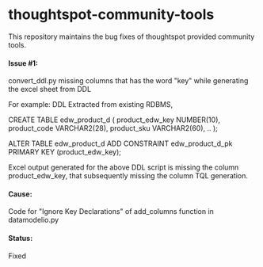 # thoughtspot-community-tools
This repository maintains the bug fixes of thoughtspot provided community tools. 

#### Issue #1: 
convert_ddl.py missing columns that has the word "key" while generating the excel sheet from DDL

For example: DDL Extracted from existing RDBMS,

CREATE TABLE edw_product_d (
product_edw_key NUMBER(10),
product_code  VARCHAR2(28),
product_sku VARCHAR2(60),
..
);

ALTER TABLE edw_product_d ADD CONSTRAINT edw_product_d_pk PRIMARY KEY (product_edw_key);

Excel output generated for the above DDL script is missing the column product_edw_key, that subsequently missing the column TQL generation.

#### Cause: 
Code for "Ignore Key Declarations" of add_columns function in datamodelio.py
#### Status: 
Fixed


